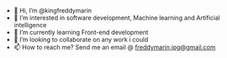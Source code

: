 - 👋 Hi, I’m @kingfreddymarin
- 👀 I’m interested in software development, Machine learning and Artificial intelligence
- 🌱 I’m currently learning Front-end development
- 💞️ I’m looking to collaborate on any work i could
- 📫 How to reach me? Send me an email @ freddymarin.jpg@gmail.com
